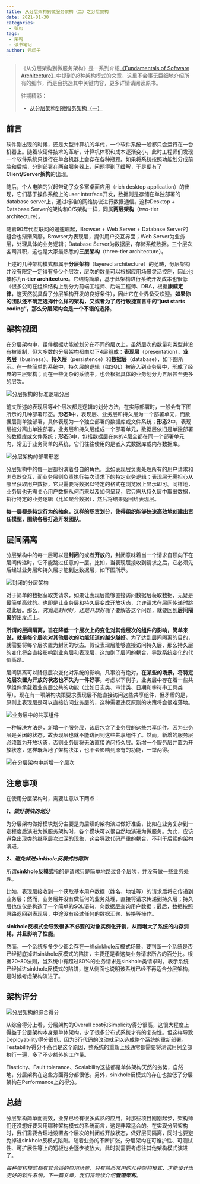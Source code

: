 ```yaml
---
title: 从分层架构到微服务架构（二）之分层架构
date: 2021-01-30
categories:
 - 架构
tags:
 - 架构
 - 读书笔记
author: 元闰子
---
```


> 《从分层架构到微服务架构》是一系列介绍[《Fundamentals of Software Architecture》](https://learning.oreilly.com/library/view/fundamentals-of-software/9781492043447/)中提到的8种架构模式的文章，这里不会事无巨细地介绍所有的细节，而是会挑选其中关键内容，更多详情请阅读原书。
>
> 往期精彩：
>
> - [从分层架构到微服务架构（一）](https://mp.weixin.qq.com/s/6BvsfzDKeVI7_DyNj5gPvA)

## 前言

软件刚出现的时候，还是大型计算机的年代，一个软件系统一般都只会运行在一台机器上。随着软硬件技术的革新，计算机体积和成本逐渐变小，此时工程师们发现一个软件系统只运行在单台机器上会存在各种瓶颈。如果将系统按照功能划分成前端和后端，分别部署在两台服务器上，问题得到了缓解，于是便有了**Client/Server架构**的出现。

随后，个人电脑的兴起带动了众多富桌面应用（rich  desktop application）的出现，它们基于操作系统上的user interface开发，数据则是存储在单独部署的database server上，通过标准的网络协议进行数据通信。这种Desktop + Database Server的架构和C/S架构一样，同属**两层架构**（two-tier architecture）。

随着90年代互联网的迅速崛起，Browser + Web Server + Database Server的组合也渐渐风靡。Browser为表现层，提供用户交互界面；Web Server为业务层，处理具体的业务逻辑；Database Server为数据层，存储系统数据。三个层次各司其职，这也是大家最熟悉的**三层架构**（three-tier architecture）。

上述的几种架构模式都属于**分层架构**（layered architecture）的范畴，分层架构并没有限定一定得有多少个层次，层次的数量可以根据应用场景灵活控制，因此也被称为**n-tier architecture**。它结构简单，基于此架构进行系统开发成本也很低（很多公司在组织结构上划分为前端工程师、后端工程师、DBA，根据**康威定律**，这天然就具备了分层架构开发的良好条件），因此它在业界备受欢迎。**如果你的团队还不确定选择什么样的架构，又或者为了践行敏捷宣言中的“just starts coding“，那么分层架构会是一个不错的选择**。

## 架构视图

在分层架构中，组件根据功能被划分在不同的层次上，虽然层次的数量和类型并没有被限制，但大多数的分层架构都由以下4层组成：**表现层**（presentation）、**业务层**（business）、**持久层**（persistence）和**数据层**（database），如下图所示。在一些简单的系统中，持久层的逻辑（如SQL）被嵌入到业务层中，形成了经典的三层架构；而在一些复杂的系统中，也会根据具体的业务划分为五层甚至更多的层次。

![分层架构的标准逻辑分层](https://tva1.sinaimg.cn/large/008eGmZEgy1gmzlrpa8izj30nd0cz0uo.jpg)

前文所述的表现层等4个层次都是逻辑的划分方法，在实际部署时，一般会有下图所示的几种部署形态。**形态1**中，表现层、业务层和持久层为一个部署单元，而数据层则单独部署，具体表现为一个独立部署的数据库或文件系统；**形态2**中，表现层被分离出单独部署，业务层和持久层组成一个部署单元，数据层依旧是单独部署的数据库或文件系统；**形态3**中，包括数据层在内的4层全都在同一个部署单元内，常见于业务简单的系统，它们往往使用的是嵌入式数据库或内存数据库。

![分层架构的部署形态](https://tva1.sinaimg.cn/large/008eGmZEgy1gmzmgs32n0j312z0hjae6.jpg)

分层架构中的每一层都扮演着各自的角色，比如表现层负责处理所有的用户请求和浏览器交互，而业务层则负责执行每次请求下的特定业务逻辑；表现层无需担心从哪里获取用户数据，它只需要将数据以特定的格式在浏览器上显示即可。同样地，业务层也无需关心用户数据从何而来以及如何呈现，它只需从持久层中取出数据，执行特定的业务逻辑（比如聚合数据），然后将结果返回给表现层。

**每一层都是特定行为的抽象，这样的职责划分，使得组织能够快速高效地创建出责任模型，围绕各层打造开发团队**。

## 层间隔离

分层架构中的每一层可以是**封闭**的或者**开放**的，封闭意味着当一个请求自顶向下在层间传递时，它不能跳过任意的一层。比如，当表现层接收到请求之后，它必须先后经过业务层和持久层才能到达数据层，如下图所示。

![封闭的分层架构](https://tva1.sinaimg.cn/large/008eGmZEgy1gn33bqesruj30o90fddif.jpg)

对于简单的数据获取类请求，如果让表现层能够直接访问数据层获取数据，无疑是最简单高效的。也即是让业务层和持久层变成开放状态，允许请求在层间传递时跳过此层。那么，*究竟是封闭好，还是开放好呢*？要解答这个问题，就要回到**层间隔离**的出发点上。

**所谓的层间隔离，旨在降低一个层次上的变化对其他层次的组件的影响，简单来说，就是每个层次对其他层次的功能知道的越少越好**。为了达到层间隔离的目的，就需要将每个层次置为封闭的状态。假设表现层能够直接访问持久层，那么持久层的变化将会直接影响到业务层和表现层，这加剧了层间的耦合，导致系统变化的代价高昂。

层间隔离可以降低层次变化对系统的影响，凡事没有绝对，**在某些的场景，将特定的层次置为开放的状态也不失为一件好事**。考虑以下例子，业务层中存在着一些共享组件承载着业务层公共的功能（比如日志类、审计类、日期和字符串工具类等）。现在有一项架构决策要求表现层不能直接访问这些共享组件，但矛盾的是，原则上表现层是可以直接访问业务层的，这种需要违反原则的决策将会很难落地。

![业务层中的共享组件](https://tva1.sinaimg.cn/large/008eGmZEgy1gn490kt89ej312e0qxtek.jpg)

一种解决方法是，新增一个服务层，该层包含了业务层的这些共享组件。因为业务层是关闭的状态，故表现层也就不能访问到这些共享组件了。然而，新增的服务层必须置为开放状态，否则业务层将无法直接访问持久层。新增一个服务层并置为开放状态，这样既落地了架构决策，也不会影响到原有的功能，一举两得。

![在分层架构中新增一个层次](https://tva1.sinaimg.cn/large/008eGmZEgy1gn49i3pj9zj313i0pwdlc.jpg)



## 注意事项

在使用分层架构时，需要注意以下两点：

***1、做好模块的划分***

为分层架构做好模块划分主要是为后续的架构演进做好准备，比如在业务复杂到一定程度后演进为微服务架构时，各个模块可以很自然地演进为微服务。为此，应该避免出现类的继承层次过深的现象，这会导致代码严重的耦合，不利于后续的架构演进。

***2、避免掉进sinkhole反模式的陷阱***

所谓**sinkhole反模式**指的是请求只是简单地路过各个层次，并没有做一些业务处理。

比如，表现层接收到一个获取基本用户数据（姓名、地址等）的请求后将它传递到业务层；然而，业务层并没有做任何的业务处理，直接将请求传递到持久层；持久层也仅仅是构造了一个简单的SQL语句，向数据层查询用户数据；最后，数据按照原路返回到表现层，中途没有经过任何的数据汇聚、转换等操作。

**sinkhole反模式会导致很多不必要的对象实例化开销，从而增大了系统的内存消耗，并且影响了性能**。

然而，一个系统多多少少都会存在一些sinkhole反模式场景，要判断一个系统是否已经彻底掉进sinkhole反模式的陷阱，主要还是看这类业务请求所占的百分比。根据20-80法则，当系统中有超过80%的业务请求是sinkhole类请求时，表示系统已经掉进sinkhole反模式的陷阱，这从侧面也说明该系统已经不再适合分层架构，是时候考虑架构演进了。

## 架构评分

![分层架构的综合得分](https://tva1.sinaimg.cn/large/008eGmZEgy1gn7adq6wcaj30u00xwagj.jpg)

从综合得分上看，分层架构的Overall cost和Simplicity得分很高，这很大程度上得益于分层架构本身是单体架构，少了很多分布式系统才有的复杂性。但这样导致Deployability得分很低，因为3行代码的改动就足以造成整个系统的重新部署。Testability得分不高也是这个原因，整系统的重新上线通常都需要将测试用例全部执行一遍，多了不少额外的工作量。

Elasticity、Fault tolerance、Scalability这些都是单体架构天然的劣势，自然地，分层架构在这些方面得分都很低。另外，sinkhole反模式的存在也拉低了分层架构在Performance上的得分。

## 总结

分层架构简单而高效，业界已经有很多成熟的应用，对那些项目刚刚起步，架构师们还没想好要采用哪种架构模式的系统而言，这是非常适合的。在实现分层架构时，我们需要合理地设置各个层次的封闭或开放状态，做好层间隔离，同时也要避免掉进sinkhole反模式陷阱。随着业务的不断扩张，分层架构在可维护性、可测试性、可扩展性等上的短板也会逐步被放大，此时就需要考虑往其他架构模式演进了。

*每种架构模式都有其合适的应用场景，只有熟悉常用的几种架构模式，才能设计出更好的软件系统。下一篇文章，我们将继续介绍**管道架构**。*

